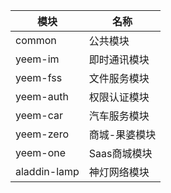 | 模块           | 名称       |
|--------------|----------|
| common       | 公共模块     |
| yeem-im      | 即时通讯模块   |
| yeem-fss     | 文件服务模块   |
| yeem-auth    | 权限认证模块   |
| yeem-car     | 汽车服务模块   |
| yeem-zero    | 商城-果婆模块  |
| yeem-one     | Saas商城模块 |
| aladdin-lamp | 神灯网络模块   |